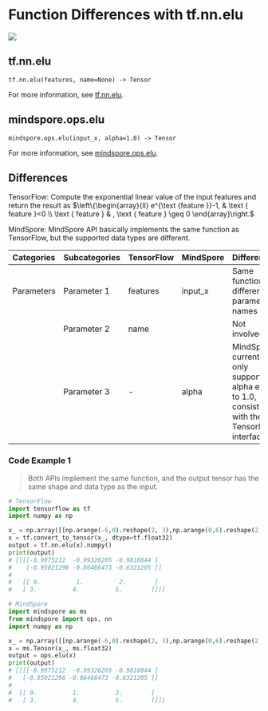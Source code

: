 # Function Differences with tf.nn.elu

<a href="https://gitee.com/mindspore/docs/blob/r2.1/docs/mindspore/source_en/note/api_mapping/tensorflow_diff/elu.md" target="_blank"><img src="https://mindspore-website.obs.cn-north-4.myhuaweicloud.com/website-images/r2.1/resource/_static/logo_source_en.png"></a>

## tf.nn.elu

```text
tf.nn.elu(features, name=None) -> Tensor
```

For more information, see [tf.nn.elu](https://tensorflow.google.cn/versions/r2.6/api_docs/python/tf/nn/elu).

## mindspore.ops.elu

```text
mindspore.ops.elu(input_x, alpha=1.0) -> Tensor
```

For more information, see [mindspore.ops.elu](https://www.mindspore.cn/docs/en/r2.1/api_python/ops/mindspore.ops.elu.html).

## Differences

TensorFlow: Compute the exponential linear value of the input features and return the result as
$\left\{\begin{array}{ll}
e^{\text {feature }}-1, & \text { feature }<0 \\
\text { feature } & , \text { feature } \geq 0
\end{array}\right.$

MindSpore: MindSpore API basically implements the same function as TensorFlow, but the supported data types are different.

| Categories | Subcategories |TensorFlow | MindSpore | Differences |
| --- | --- | --- | --- |---|
|Parameters | Parameter 1 | features | input_x |Same function, different parameter names |
| | Parameter 2 | name |  | Not involved |
| | Parameter 3 | - | alpha | MindSpore currently only supports alpha equal to 1.0, consistent with the TensorFlow interface |

### Code Example 1

> Both APIs implement the same function, and the output tensor has the same shape and data type as the input.

```python
# TensorFlow
import tensorflow as tf
import numpy as np

x_ = np.array([[np.arange(-6,0).reshape(2, 3),np.arange(0,6).reshape(2, 3)]])
x = tf.convert_to_tensor(x_, dtype=tf.float32)
output = tf.nn.elu(x).numpy()
print(output)
# [[[[-0.9975212  -0.99326205 -0.9816844 ]
#    [-0.95021296 -0.86466473 -0.6321205 ]]
#
#   [[ 0.          1.          2.        ]
#   [ 3.          4.          5.        ]]]]

# MindSpore
import mindspore as ms
from mindspore import ops, nn
import numpy as np

x_ = np.array([[np.arange(-6,0).reshape(2, 3),np.arange(0,6).reshape(2, 3)]])
x = ms.Tensor(x_, ms.float32)
output = ops.elu(x)
print(output)
# [[[[-0.9975212  -0.99326205 -0.9816844 ]
#   [-0.95021296 -0.86466473 -0.6321205 ]]
#
#  [[ 0.          1.          2.        ]
#   [ 3.          4.          5.        ]]]]
```
